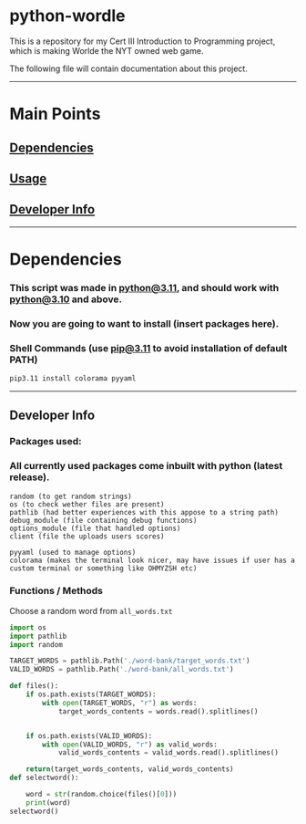 # python-wordle
This is a repository for my Cert III Introduction to Programming project, which is making Worlde the NYT owned web game.

The following file will contain documentation about this project.

---

# Main Points

##  [Dependencies](#dependencies)
##  [Usage](./Instructions.md) 
##  [Developer Info](#developer-info)

---

# Dependencies

### This script was made in python@3.11, and should work with python@3.10 and above.
### Now you are going to want to install (insert packages here).

### Shell Commands (use pip@3.11 to avoid installation of default PATH)
```zsh
pip3.11 install colorama pyyaml
```
---

## Developer Info

### Packages used:

### All currently used packages come inbuilt with python (latest release).

    random (to get random strings)
    os (to check wether files are present)
    pathlib (had better experiences with this appose to a string path)
    debug_module (file containing debug functions)
    options_module (file that handled options)
    client (file the uploads users scores)

    pyyaml (used to manage options)
    colorama (makes the terminal look nicer, may have issues if user has a custom terminal or something like OHMYZSH etc)
### Functions / Methods

Choose a random word from `all_words.txt`

```python
import os
import pathlib
import random

TARGET_WORDS = pathlib.Path('./word-bank/target_words.txt')
VALID_WORDS = pathlib.Path('./word-bank/all_words.txt')

def files():
    if os.path.exists(TARGET_WORDS):
        with open(TARGET_WORDS, "r") as words:
            target_words_contents = words.read().splitlines()


    if os.path.exists(VALID_WORDS):
        with open(VALID_WORDS, "r") as valid_words:
            valid_words_contents = valid_words.read().splitlines()

    return(target_words_contents, valid_words_contents)
def selectword():

    word = str(random.choice(files()[0]))
    print(word)
selectword()

```
